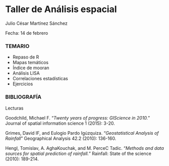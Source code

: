 # Taller de Análisis espacial


Julio César Martínez Sánchez

Fecha: 14 de febrero


### TEMARIO

+ Repaso de R
+ Mapas temáticos
+ Índice de mooran
+ Análisis LISA
+ Correlaciones estadísticas
+ Ejercicios


### BIBLIOGRAFÍA

Lecturas

Goodchild, Michael F. “_Twenty years of progress: GIScience in 2010._” Journal of spatial information science 1 (2015): 3-20.

Grimes, David IF, and Eulogio Pardo Igúzquiza. “_Geostatistical Analysis of Rainfall_” Geographical Analysis 42.2 (2010): 136-160.

Hengl, Tomislav, A. AghaKouchak, and M. PerceC Tadic. “_Methods and data sources for spatial prediction of rainfall._” Rainfall: State of the science (2010): 189-214.




